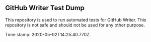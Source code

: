 ## GitHub Writer Test Dump

This repository is used to run automated tests for GitHub Writer.
This repository is not safe and should not be used for any other purpose.

Time stamp: 2020-05-02T14:25:40.770Z.
